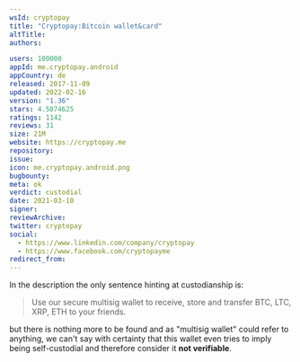 ```yaml
---
wsId: cryptopay
title: "Cryptopay:Bitcoin wallet&card"
altTitle: 
authors:

users: 100000
appId: me.cryptopay.android
appCountry: de
released: 2017-11-09
updated: 2022-02-16
version: "1.36"
stars: 4.5074625
ratings: 1142
reviews: 31
size: 21M
website: https://cryptopay.me
repository: 
issue: 
icon: me.cryptopay.android.png
bugbounty: 
meta: ok
verdict: custodial
date: 2021-03-10
signer: 
reviewArchive:
twitter: cryptopay
social:
  - https://www.linkedin.com/company/cryptopay
  - https://www.facebook.com/cryptopayme
redirect_from:
---
```


In the description the only sentence hinting at custodianship is:

> Use our secure multisig wallet to receive, store and transfer BTC, LTC, XRP,
  ETH to your friends.

but there is nothing more to be found and as "multisig wallet" could refer to
anything, we can't say with certainty that this wallet even tries to imply
being self-custodial and therefore consider it **not verifiable**.
